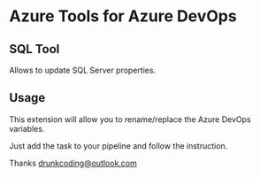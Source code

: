 # Azure Tools for Azure DevOps

## SQL Tool

Allows to update SQL Server properties.

## Usage

This extension will allow you to rename/replace the Azure DevOps variables.

Just add the task to your pipeline and follow the instruction.

Thanks
drunkcoding@outlook.com
